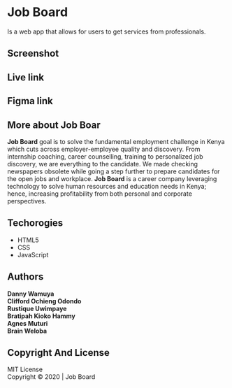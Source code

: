 # Job Board

Is a web app that allows for users to get services from professionals.

## Screenshot



## Live link


## Figma link



## More about Job Boar

**Job Board** goal is to solve the fundamental employment challenge in Kenya which cuts across
employer-employee quality and discovery. From internship coaching, career counselling, training to personalized
job discovery, we are everything to the candidate. We made checking newspapers obsolete while going a step further
to prepare candidates for the open jobs and workplace. **Job Board** is a career company leveraging technology
to solve human resources and education needs in Kenya; hence, increasing profitability from both personal and
corporate perspectives.

## Techorogies

* HTML5
* CSS
* JavaScript

## Authors

**Danny Wamuya** <br>
**Clifford Ochieng Odondo** <br>
**Rustique Uwimpaye** <br>
**Bratipah Kioko Hammy** <br>
**Agnes Muturi** <br>
**Brain Weloba**

## Copyright And License
MIT License <br>
Copyright © 2020 | Job Board
